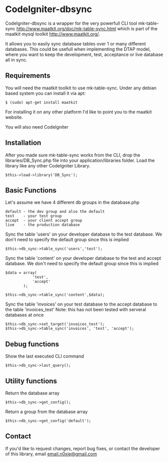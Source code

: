 CodeIgniter-dbsync
================

CodeIgniter-dbsync is a wrapper for the very powerfull CLI tool mk-table-sync 
 <http://www.maatkit.org/doc/mk-table-sync.html> which is part of 
 the maatkit mysql toolkit <http://www.maatkit.org/>.
 
 It allows you to easily sync database tables over 1 or many different databases.
 This could be usefull when implementing the DTAP model, where you want to keep
 the development, test, acceptance or live database all in sync.

Requirements
-----
You will need the maatkit toolkit to use mk-table-sync. Under any debian based system
you can install it via apt:

	$ (sudo) apt-get install maatkit

For installing it on any other platform I'd like to point you to the maatkit website.

You will also need CodeIgniter

Installation
-------------
After you made sure mk-table-sync works from the CLI, drop the libraries/DB_Sync.php file 
into your application/libraries folder. Load the library like any other CodeIgniter Library.

	$this->load->library('DB_Sync');


Basic Functions
-----
Let's assume we have 4 different db groups in the database.php

	default - the dev group and also the default
	test	- your test group
	accept	- your client accept group
	live	- the production database
	
Sync the table 'users' on your developer database to the test database. We don't need to specify
the default group since this is implied

	$this->db_sync->table_sync('users','test');

Sync the table 'content' on your developer database to the test and accept database. We don't need to specify
the default group since this is implied

	$data = array(
		 		'test',
		  		'accept'
 			);

	$this->db_sync->table_sync('content',$data);

Sync the table 'invoices' on your test database to the accept database to the table 'invoices_test'
Note: this has not been tested with serveral databases at once

	$this->db_sync->set_target('invoices_test');
	$this->db_sync->table_sync('invoices', 'test', 'accept');


Debug functions
-----
Show the last executed CLI command

	$this->db_sync->last_query();


Utility functions
-----
Return the database array

	$this->db_sync->get_config();
	
Return a group from the database array

	$this->db_sync->get_config('default');


Contact
-----
If you'd like to request changes, report bug fixes, or contact
the developer of this library, email <email.n0xie@gmail.com>

